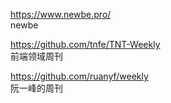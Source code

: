 <https://www.newbe.pro/>  
newbe

<https://github.com/tnfe/TNT-Weekly>  
前端领域周刊

<https://github.com/ruanyf/weekly>  
阮一峰的周刊